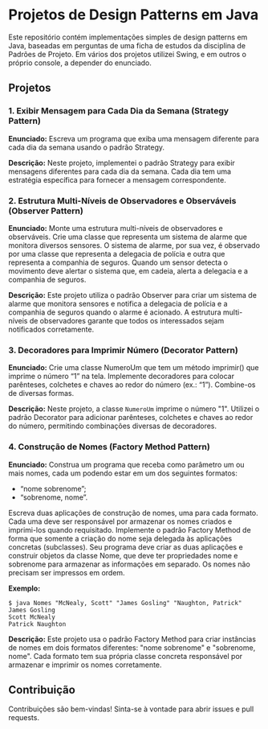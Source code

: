 # Projetos de Design Patterns em Java

Este repositório contém implementações simples de design patterns em Java, baseadas em perguntas de uma ficha de estudos da disciplina de Padrões de Projeto. Em vários dos projetos utilizei Swing, e em outros o próprio console, a depender do enunciado.

## Projetos

### 1. Exibir Mensagem para Cada Dia da Semana (Strategy Pattern)
**Enunciado:**
Escreva um programa que exiba uma mensagem diferente para cada dia da semana usando o padrão Strategy.

**Descrição:**
Neste projeto, implementei o padrão Strategy para exibir mensagens diferentes para cada dia da semana. Cada dia tem uma estratégia específica para fornecer a mensagem correspondente.

### 2. Estrutura Multi-Níveis de Observadores e Observáveis (Observer Pattern)
**Enunciado:**
Monte uma estrutura multi-níveis de observadores e observáveis. Crie uma classe que representa um sistema de alarme que monitora diversos sensores. O sistema de alarme, por sua vez, é observado por uma classe que representa a delegacia de polícia e outra que representa a companhia de seguros. Quando um sensor detecta o movimento deve alertar o sistema que, em cadeia, alerta a delegacia e a companhia de seguros.

**Descrição:**
Este projeto utiliza o padrão Observer para criar um sistema de alarme que monitora sensores e notifica a delegacia de polícia e a companhia de seguros quando o alarme é acionado. A estrutura multi-níveis de observadores garante que todos os interessados sejam notificados corretamente.

### 3. Decoradores para Imprimir Número (Decorator Pattern)
**Enunciado:**
Crie uma classe NumeroUm que tem um método imprimir() que imprime o número “1” na tela. Implemente decoradores para colocar parênteses, colchetes e chaves ao redor do número (ex.: “1”). Combine-os de diversas formas.

**Descrição:**
Neste projeto, a classe `NumeroUm` imprime o número "1". Utilizei o padrão Decorator para adicionar parênteses, colchetes e chaves ao redor do número, permitindo combinações diversas de decoradores.

### 4. Construção de Nomes (Factory Method Pattern)
**Enunciado:**
Construa um programa que receba como parâmetro um ou mais nomes, cada um podendo estar em um dos seguintes formatos:
- “nome sobrenome”;
- “sobrenome, nome”.

Escreva duas aplicações de construção de nomes, uma para cada formato. Cada uma deve ser responsável por armazenar os nomes criados e imprimi-los quando requisitado. Implemente o padrão Factory Method de forma que somente a criação do nome seja delegada às aplicações concretas (subclasses). Seu programa deve criar as duas aplicações e construir objetos da classe Nome, que deve ter propriedades nome e sobrenome para armazenar as informações em separado. Os nomes não precisam ser impressos em ordem.

**Exemplo:**
```
$ java Nomes "McNealy, Scott" "James Gosling" "Naughton, Patrick"
James Gosling
Scott McNealy
Patrick Naughton
```

**Descrição:**
Este projeto usa o padrão Factory Method para criar instâncias de nomes em dois formatos diferentes: "nome sobrenome" e "sobrenome, nome". Cada formato tem sua própria classe concreta responsável por armazenar e imprimir os nomes corretamente.


## Contribuição

Contribuições são bem-vindas! Sinta-se à vontade para abrir issues e pull requests.
